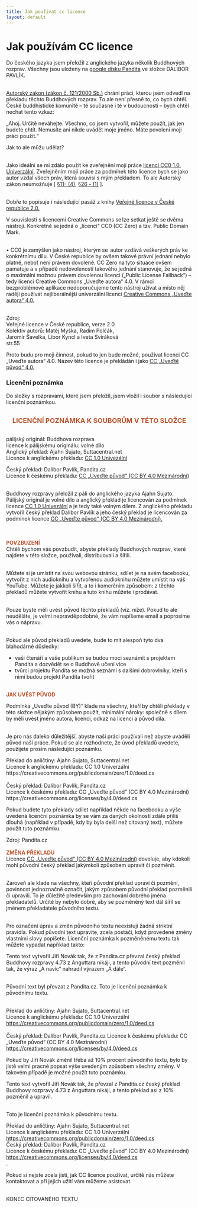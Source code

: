 ```yaml
---
title: Jak používat cc licence
layout: default
---
```


# Jak používám CC licence

Do českého jazyka jsem přeložil z anglického jazyka několik Buddhových rozprav. Všechny jsou uloženy na [google disku Pandita]() ve složce DALIBOR PAVLÍK. <br>
<br>

[Autorský zákon (zákon č. 121/2000 Sb.)](https://www.zakonyprolidi.cz/cs/2000-121) chrání práci, kterou jsem odvedl na překladu těchto Buddhových rozprav. To ale není přesně to, co bych chtěl. České buddhistické komunitě – té současné i té v budoucnosti – bych chtěl
nechat tento vzkaz:

<div class="citace">
„Ahoj. Určitě neváhejte. Všechno, co jsem vytvořil, můžete použít, jak
jen budete chtít. Nemusíte ani nikde uvádět moje jméno. Máte
povolení moji práci použít.“
</div>

Jak to ale můžu udělat? <br><br>

Jako ideální se mi zdálo použít ke zveřejnění mojí práce [licenci CC0
1.0. Univerzální](https://creativecommons.org/publicdomain/zero/1.0/deed.cs). Zveřejněním mojí práce za podmínek této licence bych se jako
autor vzdal všech práv, která souvisí s mým překladem. To ale Autorský zákon neumožňuje [ [§11- (4)](https://www.zakonyprolidi.cz/cs/2000-121#p11-4), [§26 - (1)](https://www.zakonyprolidi.cz/cs/2000-121#p26-1) ].<br><br>

Dobře to popisuje i následující pasáž z knihy [Veřejné licence v České republice 2.0.](https://is.muni.cz/publication/1203341/Myska_et_al._-_Verejne_licence_2.0_-_online.pdf)<br>

<div class="citace" markdown="1">
V souvislosti s licencemi Creative Commons se lze setkat ještě
se dvěma nástroji. Konkrétně se jedná o „licenci“ CC0 (CC Zero) a tzv.
Public Domain Mark. <br><br>

• CC0 je zamýšlen jako nástroj, kterým se  autor vzdává veškerých
práv ke  konkrétnímu dílu. V České republice by ovšem takové právní
jednání nebylo platné, neboť není právem dovolené. CC Zero na tyto
situace ovšem pamatuje a v případě nedovolenosti takového jednání
stanovuje, že se jedná o maximální možnou právem dovolenou licenci
(„Public License Fallback“) – tedy licenci Creative Commons „Uveďte
autora“ 4.0. V rámci bezproblémové aplikace nedoporučujeme tento
nástroj užívat a místo něj raději používat nejliberálnější univerzální
licenci [Creative Commons „Uveďte autora“ 4.0.](https://creativecommons.org/licenses/by/4.0/deed.cs) <br><br>

Zdroj:<br>
Veřejné licence v České republice, verze 2.0<br>
Kolektiv autorů: Matěj Myška, Radim Polčák,<br>
Jaromír Šavelka, Libor Kyncl a Iveta Sviráková<br>
str.55<br>

</div>

Proto budu pro moji činnost, pokud to jen bude možné, používat licenci CC „Uveďte autora“ 4.0. Název této licence je překládán i jako [CC „Uveďtě původ“ 4.0.](https://creativecommons.org/licenses/by/4.0/deed.cs)

### Licenční poznámka

Do složky s rozpravami, které jsem přeložil, jsem vložil i soubor s následující licenční poznámkou.<br><br>

<div class="citace-2">

<div style="font-size: 18px; text-align:center; color: #b7542d;"><b>
LICENČNÍ POZNÁMKA K SOUBORŮM V TÉTO SLOŽCE</b>
</div><br>

pálijský originál: Buddhova rozprava <br>
licence k pálijskému originálu: volné dílo<br>
Anglický překlad: Ajahn Sujato, Suttacentral.net<br>
Licence k anglickému překladu: <a href="https://creativecommons.org/publicdomain/zero/1.0/deed.cs">CC 1.0 Univezální</a><br>

Český překlad: Dalibor Pavlík, Pandita.cz<br>
Licence k českému překladu: <a href="https://creativecommons.org/licenses/by/4.0/deed.cs">CC „Uveďte původ" (CC BY 4.0 Mezinárodní)</a><br><br>

Buddhovy rozpravy přeložil z páli do anglického jazyka Ajahn Sujato. Pálijský originál je volné dílo a anglický překlad je licencován za podmínek licence <a href="https://creativecommons.org/publicdomain/zero/1.0/deed.cs">CC 1.0 Univezální</a> a je tedy také volným dílem. Z anglického překladu vytvořil český překlad Dalibor Pavlík a jeho český překlad je licencován za podmínek licence <a href="https://creativecommons.org/licenses/by/4.0/deed.cs">CC „Uveďte původ“ (CC BY 4.0 Mezinárodní).</a> <br><br><br>

<div style="text-align: left; color: #b7542d; ">
<b>POVZBUZENÍ</b>
</div>
Chtěli bychom vás povzbudit, abyste překlady Buddhových rozprav, které najdete v této složce, používali, distribuovali a šířili.<br><br>

Můžete si je umístit na svou webovou stránku, sdílet je na svém facebooku, vytvořit z nich audioknihu a vytvořenou audioknihu můžete umístit na váš YouTube. Můžete je jakkoli šířit, a to i komerčním způsobem: z těchto překladů můžete vytvořit knihu a tuto knihu můžete i prodávat.<br><br>

Pouze byste měli uvést původ těchto překladů (viz. níže). Pokud to ale neuděláte, je velmi nepravděpodobné, že vám napíšeme email a poprosíme vás o nápravu.<br><br>

Pokud ale původ překladů uvedete, bude to mít alespoň tyto dva blahodárné důsledky:

<ul>
<li>vaši čtenáři a vaše publikum se budou moci seznámit s projektem Pandita a dozvědět se o Buddhově učení více</li>
<li>tvůrci projektu Pandita se možná seznámí s dalšími dobrovlníky, kteří s nimi budou projekt Pandita tvořit</li>
</ul><br>

<div style="text-align: left; color: #b7542d; ">
<b>JAK UVÉST PŮVOD</b>
</div>

Podmínka „Uveďte původ (BY)“ klade na všechny, kteří by chtěli překlady v této složce nějakým způsobem použít, minimální nároky: společně s dílem by měli uvést jméno autora, licenci, odkaz na licenci a původ díla.<br><br>

Je pro nás daleko důležitější, abyste naši práci používali než abyste uváděli původ naší práce. Pokud se ale rozhodnete, že úvod překladů uvedete, použijete prosím následující poznámku.

<div class="citace">
Překlad do anličtiny: Ajahn Sujato, Suttacentral.net<br>
Licence k anglickému překladu: CC 1.0 Univerzální<br>
https://creativecommons.org/publicdomain/zero/1.0/deed.cs<br><br>
Český překlad: Dalibor Pavlík, Pandita.cz<br>
Licence k českému překladu: CC „Uveďte původ“ (CC BY 4.0 Mezinárodní)<br>
https://creativecommons.org/licenses/by/4.0/deed.cs<br>
</div>

Pokud budete tyto překlady sdílet například někde na facebooku a výše uvedená licenční poznámka by se vám za daných okolností zdále příliš dlouhá (například v případě, kdy by byla delší než citovaný text), můžete použít tuto poznámku.

<div class="citace">
Zdroj: Pandita.cz<br>
</div><br>

<div style="text-align: left; color: #b7542d; ">
<b>ZMĚNA PŘEKLADU</b>
</div>
Licence <a href="https://creativecommons.org/licenses/by/4.0/deed.cs">CC „Uveďte původ“ (CC BY 4.0 Mezinárodní)</a> dovoluje, aby kdokoli mohl původní český překlad jakýmkoli způsobem upravit či pozměnit.<br><br>

Zároveň ale klade na všechny, kteří původní překlad upraví či pozmění, povinnost jednoznačně označit, jakým způsobem původní překlad pozměnili či upravili. To je důležité především pro zachování dobrého jména překladatelů. Určitě by nebylo dobré, aby se pozměněný text dál šíříl se jménem překladatele původního textu.<br><br>

Pro označení úprav a změn původního textu neexistují žádná striktní pravidla. Pokud původní text upravíte, zcela postačí, když provedené změny vlastními slovy popíšete. Licenční poznámka k pozměněnému textu tak můžete vypadat například takto:

<div class="citace">
Tento text vytvořil Jiří Novák tak, že z Pandita.cz převzal český překlad Buddhovy rozpravy 4.73 z Anguttara nikáji, a tento původní text pozměnil tak, že výraz „A navíc“ nahradil výrazem „A dále“.<br><br>

Původní text byl převzat z Pandita.cz. Toto je licenční poznámka k původnímu textu.<br><br>

Překlad do anličtiny: Ajahn Sujato, Suttacentral.net<br>
Licence k anglickému překladu: CC 1.0 Univerzální<br>
https://creativecommons.org/publicdomain/zero/1.0/deed.cs<br><br>
Český překlad: Dalibor Pavlík, Pandita.cz
Licence k českému překladu: CC „Uveďte původ“ (CC BY 4.0 Mezinárodní)
https://creativecommons.org/licenses/by/4.0/deed.cs<br>

</div>

Pokud by Jiří Novák změnil třeba až 10% procent původního textu, bylo by jistě velmi pracné popsat výše uvedeným způsobem všechny změny. V takovém případě je možné použít tuto poznámku.

<div class="citace">
Tento text vytvořil Jiří Novák tak, že převzal z Pandita.cz český překlad Buddhovy rozpravy 4.73 z Anguttara nikáji, a tento překlad asi z 10% pozměnil a upravil.<br><br>

Toto je licenční poznámka k původnímu textu.<br>

Překlad do anličtiny: Ajahn Sujato, Suttacentral.net<br>
Licence k anglickému překladu: CC 1.0 Univerzální<br>
https://creativecommons.org/publicdomain/zero/1.0/deed.cs<br>
Český překlad: Dalibor Pavlík, Pandita.cz<br>
Licence k českému překladu: CC „Uveďte původ“ (CC BY 4.0 Mezinárodní)<br>
https://creativecommons.org/licenses/by/4.0/deed.cs<br>.

</div>

Pokud si nejste zcela jistí, jak CC licence používat, určitě nás můžete kontaktovat a při jejich užití vám můžeme asistovat.<br><br>

KONEC CITOVANÉHO TEXTU

</div>
